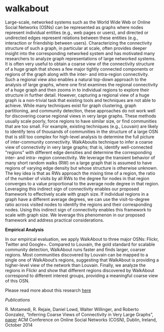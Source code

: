 # walkabout

Large-scale, networked systems such as the World Wide Web or Online Social Networks (OSNs) can be represented as graphs where nodes represent individual entities (e.g., web pages or users), and directed or undirected edges represent relations between these entities (e.g., interaction or friendship between users). Characterizing the connectivity structure of such a graph, in particular at scale, often provides deeper insight into the corresponding networked system and has motivated many researchers to analyze graph representations of large networked systems. 
It is often very useful to obtain a coarse view of the connectivity structure of a huge graph that shows a few major tightly connected components or regions of the graph along with the inter- and intra-region connectivity. Such a regional view also enables a natural top-down approach to the analysis of large graphs, where one first examines the regional connectivity of a huge graph and then zooms in to individual regions to explore their structure in further detail. However, capturing a regional view of a huge graph is a non-trivial task that existing tools and techniques are not able to achieve. While many techniques exist for graph clustering, graph partitioning, and community detection, these approaches do not work well for discovering coarse regional views in very large graphs. These methods usually scale poorly, force regions to have similar size, or find communities that are too small. For example, existing techniques (e.g., Louvain) are likely to identify tens of thousands of communities in the structure of a large OSN that is still too complex for high-level analysis to determine the full picture of inter-community connectivity. 
WalkAboutis technique to infer a coarse view of connectivity in very large graphs; that is, identify well-connected "regions" with different edge densities and determine the corresponding inter- and intra- region connectivity. We leverage the transient behavior of many short random walks (RW) on a large graph that is assumed to have regions of varying edge density but whose structure is otherwise unknown. The key idea is that as RWs approach the mixing time of a region, the ratio of the number of visits by all RWs to the degree for nodes in that region converges to a value proportional to the average node degree in that region. Leveraging this indirect sign of connectivity enables our proposed framework to effectively scale with graph size. 
If individual regions in a graph have a different average degrees, we can use the visit-to-degree ratio across visited nodes to identify the regions and their corresponding nodes. Using this indirect sign of connectivity enables this framework to scale with graph size. We leverage this phenomenon in our proposed framework and address practical considerations. 

__Empirical Analysis__

In our empirical evaluation, we apply WalkAbout to three major OSNs: Flickr, Twitter and Google+. Compared to Louvain, the gold standard for scalable community detection, WalkAbout runs faster and finds larger, coarser regions. Most communities discovered by Louvain can be mapped to a single one of WalkAbout’s regions, suggesting that WalkAbout is providing a higher-level view of the network than Louvain. Finally, we analyze the regions in Flickr and show that different regions discovered by WalkAbout correspond to different interest groups, providing a meaningful coarse view of this OSN.

Please read more about this research [here](https://onrg.cs.uoregon.edu/WalkAbout/)

_Publications_

R. Motamedi, R. Rejaie, Daniel Lowd, Walter Willinger, and Roberto Gonzalez, 
“Inferring Coarse Views of Connectivity in Very Large Graphs”, [paper](https://onrg.cs.uoregon.edu/pub/CameraReadyPapers/cosn080f-motamedi.pdf)
ACM Conference on Online Social Networks (COSN), Dublin, Ireland, October 2014
